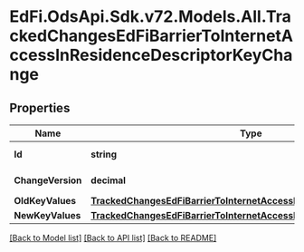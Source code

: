 # EdFi.OdsApi.Sdk.v72.Models.All.TrackedChangesEdFiBarrierToInternetAccessInResidenceDescriptorKeyChange

## Properties

Name | Type | Description | Notes
------------ | ------------- | ------------- | -------------
**Id** | **string** | Resource identifier | [optional] 
**ChangeVersion** | **decimal** | Change version | [optional] 
**OldKeyValues** | [**TrackedChangesEdFiBarrierToInternetAccessInResidenceDescriptorKey**](TrackedChangesEdFiBarrierToInternetAccessInResidenceDescriptorKey.md) |  | [optional] 
**NewKeyValues** | [**TrackedChangesEdFiBarrierToInternetAccessInResidenceDescriptorKey**](TrackedChangesEdFiBarrierToInternetAccessInResidenceDescriptorKey.md) |  | [optional] 

[[Back to Model list]](../README.md#documentation-for-models) [[Back to API list]](../README.md#documentation-for-api-endpoints) [[Back to README]](../README.md)

